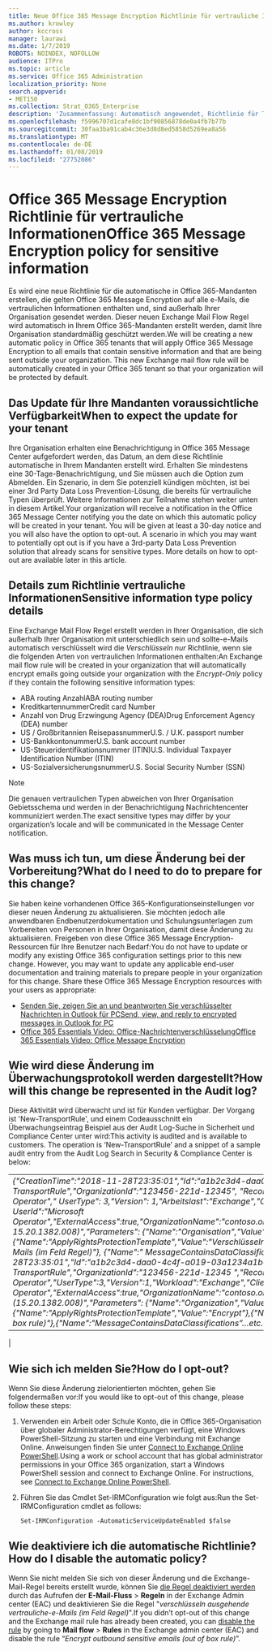 ```yaml
---
title: Neue Office 365 Message Encryption Richtlinie für vertrauliche Informationen
ms.author: krowley
author: kccross
manager: laurawi
ms.date: 1/7/2019
ROBOTS: NOINDEX, NOFOLLOW
audience: ITPro
ms.topic: article
ms.service: Office 365 Administration
localization_priority: None
search.appverid:
- MET150
ms.collection: Strat_O365_Enterprise
description: 'Zusammenfassung: Automatisch angewendet, Richtlinie für Typen vertraulicher Informationen für alle Mandanten Einführung Office 365 Message Encryption.'
ms.openlocfilehash: f5996707d1cafe8dc1bf90856878de0a4fb7b77b
ms.sourcegitcommit: 30faa3ba91cab4c36e3d8d8ed5858d5269ea8a56
ms.translationtype: MT
ms.contentlocale: de-DE
ms.lasthandoff: 01/08/2019
ms.locfileid: "27752086"
---
```

# <a name="office-365-message-encryption-policy-for-sensitive-information"></a><span data-ttu-id="4fe32-103">Office 365 Message Encryption Richtlinie für vertrauliche Informationen</span><span class="sxs-lookup"><span data-stu-id="4fe32-103">Office 365 Message Encryption policy for sensitive information</span></span>

<span data-ttu-id="4fe32-p101">Es wird eine neue Richtlinie für die automatische in Office 365-Mandanten erstellen, die gelten Office 365 Message Encryption auf alle e-Mails, die vertraulichen Informationen enthalten und, sind außerhalb Ihrer Organisation gesendet werden. Dieser neuen Exchange Mail Flow Regel wird automatisch in Ihrem Office 365-Mandanten erstellt werden, damit Ihre Organisation standardmäßig geschützt werden.</span><span class="sxs-lookup"><span data-stu-id="4fe32-p101">We will be creating a new automatic policy in Office 365 tenants that will apply Office 365 Message Encryption to all emails that contain sensitive information and that are being sent outside your organization. This new Exchange mail flow rule will be automatically created in your Office 365 tenant so that your organization will be protected by default.</span></span>

## <a name="when-to-expect-the-update-for-your-tenant"></a><span data-ttu-id="4fe32-106">Das Update für Ihre Mandanten voraussichtliche Verfügbarkeit</span><span class="sxs-lookup"><span data-stu-id="4fe32-106">When to expect the update for your tenant</span></span>

<span data-ttu-id="4fe32-p102">Ihre Organisation erhalten eine Benachrichtigung in Office 365 Message Center aufgefordert werden, das Datum, an dem diese Richtlinie automatische in Ihrem Mandanten erstellt wird. Erhalten Sie mindestens eine 30-Tage-Benachrichtigung, und Sie müssen auch die Option zum Abmelden. Ein Szenario, in dem Sie potenziell kündigen möchten, ist bei einer 3rd Party Data Loss Prevention-Lösung, die bereits für vertrauliche Typen überprüft. Weitere Informationen zur Teilnahme stehen weiter unten in diesem Artikel.</span><span class="sxs-lookup"><span data-stu-id="4fe32-p102">Your organization will receive a notification in the Office 365 Message Center notifying you the date on which this automatic policy will be created in your tenant. You will be given at least a 30-day notice and you will also have the option to opt-out. A scenario in which you may want to potentially opt out is if you have a 3rd-party Data Loss Prevention solution that already scans for sensitive types. More details on how to opt-out are available later in this article.</span></span>

## <a name="sensitive-information-type-policy-details"></a><span data-ttu-id="4fe32-110">Details zum Richtlinie vertrauliche Informationen</span><span class="sxs-lookup"><span data-stu-id="4fe32-110">Sensitive information type policy details</span></span>

<span data-ttu-id="4fe32-111">Eine Exchange Mail Flow Regel erstellt werden in Ihrer Organisation, die sich außerhalb Ihrer Organisation mit unterschiedlich sein und sollte-e-Mails automatisch verschlüsselt wird die *Verschlüsseln nur* Richtlinie, wenn sie die folgenden Arten von vertraulichen Informationen enthalten:</span><span class="sxs-lookup"><span data-stu-id="4fe32-111">An Exchange mail flow rule will be created in your organization that will automatically encrypt emails going outside your organization with the *Encrypt-Only* policy if they contain the following sensitive information types:</span></span>

- <span data-ttu-id="4fe32-112">ABA routing Anzahl</span><span class="sxs-lookup"><span data-stu-id="4fe32-112">ABA routing number</span></span>
- <span data-ttu-id="4fe32-113">Kreditkartennummer</span><span class="sxs-lookup"><span data-stu-id="4fe32-113">Credit card Number</span></span>
- <span data-ttu-id="4fe32-114">Anzahl von Drug Erzwingung Agency (DEA)</span><span class="sxs-lookup"><span data-stu-id="4fe32-114">Drug Enforcement Agency (DEA) number</span></span>
- <span data-ttu-id="4fe32-p103">US / Großbritannien Reisepassnummer</span><span class="sxs-lookup"><span data-stu-id="4fe32-p103">U.S. / U.K. passport number</span></span>
- <span data-ttu-id="4fe32-117">US-Bankkontonummer</span><span class="sxs-lookup"><span data-stu-id="4fe32-117">U.S. bank account number</span></span>
- <span data-ttu-id="4fe32-118">US-Steueridentifikationsnummer (ITIN)</span><span class="sxs-lookup"><span data-stu-id="4fe32-118">U.S. Individual Taxpayer Identification Number (ITIN)</span></span>
- <span data-ttu-id="4fe32-119">US-Sozialversicherungsnummer</span><span class="sxs-lookup"><span data-stu-id="4fe32-119">U.S. Social Security Number (SSN)</span></span>

> [!Note]
> <span data-ttu-id="4fe32-120">Die genauen vertraulichen Typen abweichen von Ihrer Organisation Gebietsschema und werden in der Benachrichtigung Nachrichtencenter kommuniziert werden.</span><span class="sxs-lookup"><span data-stu-id="4fe32-120">The exact sensitive types may differ by your organization’s locale and will be communicated in the Message Center notification.</span></span>

## <a name="what-do-i-need-to-do-to-prepare-for-this-change"></a><span data-ttu-id="4fe32-121">Was muss ich tun, um diese Änderung bei der Vorbereitung?</span><span class="sxs-lookup"><span data-stu-id="4fe32-121">What do I need to do to prepare for this change?</span></span>

<span data-ttu-id="4fe32-p104">Sie haben keine vorhandenen Office 365-Konfigurationseinstellungen vor dieser neuen Änderung zu aktualisieren. Sie möchten jedoch alle anwendbaren Endbenutzerdokumentation und Schulungsunterlagen zum Vorbereiten von Personen in Ihrer Organisation, damit diese Änderung zu aktualisieren. Freigeben von diese Office 365 Message Encryption-Ressourcen für Ihre Benutzer nach Bedarf:</span><span class="sxs-lookup"><span data-stu-id="4fe32-p104">You do not have to update or modify any existing Office 365 configuration settings prior to this new change. However, you may want to update any applicable end-user documentation and training materials to prepare people in your organization for this change. Share these Office 365 Message Encryption resources with your users as appropriate:</span></span>

- [<span data-ttu-id="4fe32-125">Senden Sie, zeigen Sie an und beantworten Sie verschlüsselter Nachrichten in Outlook für PC</span><span class="sxs-lookup"><span data-stu-id="4fe32-125">Send, view, and reply to encrypted messages in Outlook for PC</span></span>](https://support.office.com/article/send-view-and-reply-to-encrypted-messages-in-outlook-for-pc-eaa43495-9bbb-4fca-922a-df90dee51980)
- [<span data-ttu-id="4fe32-126">Office 365 Essentials Video: Office-Nachrichtenverschlüsselung</span><span class="sxs-lookup"><span data-stu-id="4fe32-126">Office 365 Essentials Video: Office Message Encryption</span></span>](https://youtu.be/CQR0cG_iEUc)

## <a name="how-will-this-change-be-represented-in-the-audit-log"></a><span data-ttu-id="4fe32-127">Wie wird diese Änderung im Überwachungsprotokoll werden dargestellt?</span><span class="sxs-lookup"><span data-stu-id="4fe32-127">How will this change be represented in the Audit log?</span></span>

<span data-ttu-id="4fe32-p105">Diese Aktivität wird überwacht und ist für Kunden verfügbar.  Der Vorgang ist 'New-TransportRule', und einem Codeausschnitt ein Überwachungseintrag Beispiel aus der Audit Log-Suche in Sicherheit und Compliance Center unter wird:</span><span class="sxs-lookup"><span data-stu-id="4fe32-p105">This activity is audited and is available to customers.  The operation is ‘New-TransportRule’ and a snippet of a sample audit entry from the Audit Log Search in Security & Compliance Center is below:</span></span>

|     |
| --- |
| <span data-ttu-id="4fe32-130">*{"CreationTime":"2018-11-28T23:35:01","Id":"a1b2c3d4-daa0-4c4f-a019-03a1234a1b0c","Operation":"New-TransportRule","OrganizationId":"123456-221d-12345", "RecordType": 1, "ResultStatus": "True", "UserKey": "Microsoft Operator"," UserType": 3,"Version": 1,"Arbeitslast":"Exchange","ClientIP":"123.456.147.68:17584","ObjectId":""," UserId":"Microsoft Operator","ExternalAccess":true,"OrganizationName":"contoso.onmicrosoft.com","OriginatingServer":"CY4PR13MBXXXX () 15.20.1382.008)","Parameters": {"Name":"Organisation","Value":" 123456 221 d - 12346"{"Name":"ApplyRightsProtectionTemplate","Value":"Verschlüsseln"}, {"Name":"Name","Value":"Verschlüsseln ausgehende e-Mails (im Feld Regel)"}, {"Name":" MessageContainsDataClassifications"usw..*</span><span class="sxs-lookup"><span data-stu-id="4fe32-130">*{"CreationTime":"2018-11-28T23:35:01","Id":"a1b2c3d4-daa0-4c4f-a019-03a1234a1b0c","Operation":"New-TransportRule","OrganizationId":"123456-221d-12345 ","RecordType":1,"ResultStatus":"True","UserKey":"Microsoft Operator","UserType":3,"Version":1,"Workload":"Exchange","ClientIP":"123.456.147.68:17584","ObjectId":"","UserId":"Microsoft Operator","ExternalAccess":true,"OrganizationName":"contoso.onmicrosoft.com","OriginatingServer":"CY4PR13MBXXXX (15.20.1382.008)","Parameters": {"Name":"Organization","Value":"123456-221d-12346"{"Name":"ApplyRightsProtectionTemplate","Value":"Encrypt"},{"Name":"Name","Value":"Encrypt outbound sensitive emails (out of box rule)"},{"Name":"MessageContainsDataClassifications”…etc.*</span></span>
 |

## <a name="how-do-i-opt-out"></a><span data-ttu-id="4fe32-131">Wie sich ich melden Sie?</span><span class="sxs-lookup"><span data-stu-id="4fe32-131">How do I opt-out?</span></span>

<span data-ttu-id="4fe32-132">Wenn Sie diese Änderung zielorientierten möchten, gehen Sie folgendermaßen vor:</span><span class="sxs-lookup"><span data-stu-id="4fe32-132">If you would like to opt-out of this change, please follow these steps:</span></span>

1. <span data-ttu-id="4fe32-p106">Verwenden ein Arbeit oder Schule Konto, die in Office 365-Organisation über globaler Administrator-Berechtigungen verfügt, eine Windows PowerShell-Sitzung zu starten und eine Verbindung mit Exchange Online. Anweisungen finden Sie unter [Connect to Exchange Online PowerShell](https://aka.ms/exopowershell).</span><span class="sxs-lookup"><span data-stu-id="4fe32-p106">Using a work or school account that has global administrator permissions in your Office 365 organization, start a Windows PowerShell session and connect to Exchange Online. For instructions, see [Connect to Exchange Online PowerShell](https://aka.ms/exopowershell).</span></span>
2. <span data-ttu-id="4fe32-135">Führen Sie das Cmdlet Set-IRMConfiguration wie folgt aus:</span><span class="sxs-lookup"><span data-stu-id="4fe32-135">Run the Set-IRMConfiguration cmdlet as follows:</span></span>

   ```
   Set-IRMConfiguration -AutomaticServiceUpdateEnabled $false
   ```

## <a name="how-do-i-disable-the-automatic-policy"></a><span data-ttu-id="4fe32-136">Wie deaktiviere ich die automatische Richtlinie?</span><span class="sxs-lookup"><span data-stu-id="4fe32-136">How do I disable the automatic policy?</span></span>

<span data-ttu-id="4fe32-137">Wenn Sie nicht melden Sie sich von dieser Änderung und die Exchange-Mail-Regel bereits erstellt wurde, können Sie [die Regel deaktiviert werden](https://docs.microsoft.com/exchange/security-and-compliance/mail-flow-rules/manage-mail-flow-rules#enable-or-disable-a-mail-flow-rule) durch das Aufrufen der **E-Mail-Fluss** > **Regeln** in der Exchange Admin center (EAC) und deaktivieren Sie die Regel "*verschlüsseln ausgehende vertrauliche-e-Mails (im Feld Regel)*".</span><span class="sxs-lookup"><span data-stu-id="4fe32-137">If you didn’t opt-out of this change and the Exchange mail rule has already been created, you can [disable the rule](https://docs.microsoft.com/exchange/security-and-compliance/mail-flow-rules/manage-mail-flow-rules#enable-or-disable-a-mail-flow-rule) by going to **Mail flow** > **Rules** in the Exchange admin center (EAC) and disable the rule “*Encrypt outbound sensitive emails (out of box rule)*”.</span></span>
